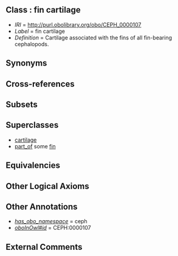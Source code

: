 
## Class : fin cartilage

 * *IRI* = http://purl.obolibrary.org/obo/CEPH_0000107
 * *Label* = fin cartilage
 * *Definition* = Cartilage associated with the fins of all fin-bearing cephalopods. 

## Synonyms


## Cross-references


## Subsets


## Superclasses

 * [cartilage](../../UBERON/18/UBERON_0002418.md)
 * [part_of](../../BFO/50/BFO_0000050.md) some [fin](../../CEPH/12/CEPH_0000112.md)

## Equivalencies


## Other Logical Axioms


## Other Annotations

 * *[has_obo_namespace](../../ce/oboInOwl#hasOBONamespace.md)* = ceph
 * *[oboInOwl#id](../../id/oboInOwl#id.md)* = CEPH:0000107

## External Comments

